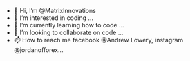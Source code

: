 - 👋 Hi, I’m @MatrixInnovations
- 👀 I’m interested in coding ...
- 🌱 I’m currently learning how to code ...
- 💞️ I’m looking to collaborate on code ...
- 📫 How to reach me facebook @Andrew Lowery, instagram @jordanofforex...

<!---
MatrixInnovations/MatrixInnovations is a ✨ special ✨ repository because its `README.md` (this file) appears on your GitHub profile.
You can click the Preview link to take a look at your changes.
--->
